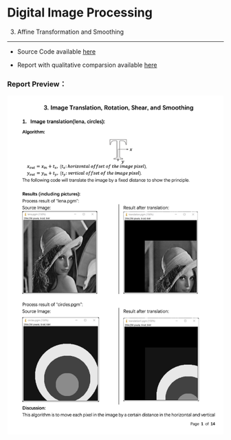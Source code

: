Digital Image Processing
========================

3. Affine Transformation and Smoothing
--------------------------------------

* Source Code available [here](https://github.com/Wilson-ZheLin/Introduction-to-Digital-Image-Processing/blob/main/3.%20Affine%20Transformation%20and%20Smoothing/src/main.cpp)

* Report with qualitative comparsion available [here](https://github.com/Wilson-ZheLin/Introduction-to-Digital-Image-Processing/blob/main/3.%20Affine%20Transformation%20and%20Smoothing/3.%20Affine%20Transformation%20and%20Smoothing.pdf)

### Report Preview：

![image](../static/ch3.png)
